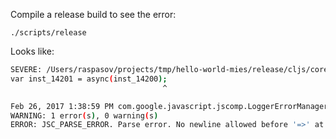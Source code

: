 Compile a release build to see the error:
    
    ./scripts/release

Looks like:

```bash
SEVERE: /Users/raspasov/projects/tmp/hello-world-mies/release/cljs/core/async.js:1426: ERROR - Parse error. No newline allowed before '=>'
var inst_14201 = async(inst_14200);
                                  ^

Feb 26, 2017 1:38:59 PM com.google.javascript.jscomp.LoggerErrorManager printSummary
WARNING: 1 error(s), 0 warning(s)
ERROR: JSC_PARSE_ERROR. Parse error. No newline allowed before '=>' at /Users/raspasov/projects/tmp/hello-world-mies/release/cljs/core/async.js line 1426 : 34
```